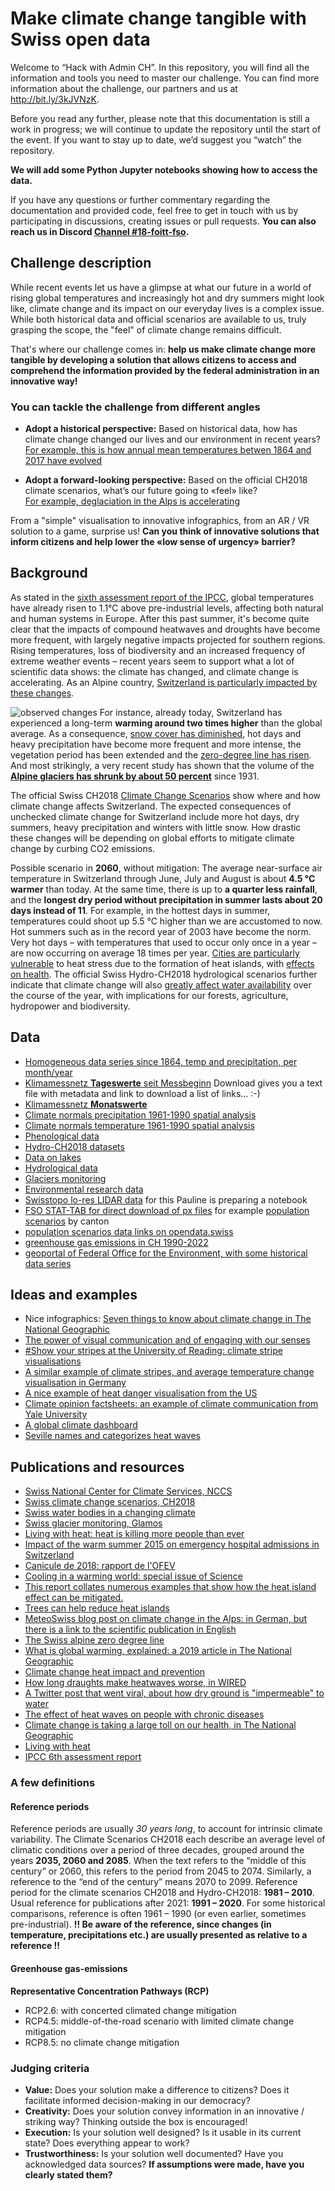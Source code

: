 # Make climate change tangible with Swiss open data

Welcome to “Hack with Admin CH”. In this repository, you will find all the information and tools you need to master our challenge. You can find more information about the challenge, our partners and us at <http://bit.ly/3kJVNzK>.

Before you read any further, please note that this documentation is still a work in progress; we will continue to update the repository until the start of the event. If you want to stay up to date, we’d suggest you “watch” the repository.

**We will add some Python Jupyter notebooks showing how to access the data.**

If you have any questions or further commentary regarding the documentation and provided code, feel free to get in touch with us by participating in discussions, creating issues or pull requests.
**You can also reach us in Discord [Channel #18-foitt-fso](https://discord.com/channels/987004253711245342/1011653890585927724).**

## Challenge description

While recent events let us have a glimpse at what our future in a world of rising global temperatures and increasingly hot and dry summers might look like, climate change and its impact on our everyday lives is a complex issue. While both historical data and official scenarios are available to us, truly grasping the scope, the "feel" of climate change remains difficult.

That's where our challenge comes in: **help us make climate change more tangible by developing a solution that allows citizens to access and comprehend the information provided by the federal administration in an innovative way!**

### You can tackle the challenge from different angles

- **Adopt a historical perspective:**
Based on historical data, how has climate change changed our lives and our environment in recent years?  
[For example, this is how annual mean temperatures betwen 1864 and 2017 have evolved](https://www.nccs.admin.ch/nccs/en/home/climate-change-and-impacts/swiss-climate-change-scenarios/observed-climate-change-in-switzerland/_jcr_content/par/slideshow/images/190_1540816017406/image.imagespooler.png/1540918023575/Jahresmitteltemperatur%201864-2017_V01.png)

- **Adopt a forward-looking perspective:**
Based on the official CH2018 climate scenarios, what’s our future going to «feel» like?  
[For example, deglaciation in the Alps is accelerating](https://twitter.com/matthias_huss/status/1567110247910674432?t=85bJlouRU7A57Mm2aWKEyQ&s=03)

From a "simple" visualisation to innovative infographics, from an AR / VR solution to a game, surprise us!
**Can you think of innovative solutions that inform citizens and help lower the «low sense of urgency» barrier?**

## Background

As stated in the [sixth assessment report of the IPCC](https://www.ipcc.ch/assessment-report/ar6/), global temperatures have already risen to 1.1°C above pre-industrial levels, affecting both natural and human systems in Europe. After this past summer, it's become quite clear that the impacts of compound heatwaves and droughts have become more frequent, with largely negative impacts projected for southern regions. Rising temperatures, loss of biodiversity and an increased frequency of extreme weather events – recent years seem to support what a lot of scientific data shows: the climate has changed, and climate change is accelerating. As an Alpine country, [Switzerland is particularly impacted by these changes](https://www.nccs.admin.ch/nccs/en/home/climate-change-and-impacts/swiss-climate-change-scenarios/observed-climate-change-in-switzerland.html).

![observed changes](https://www.nccs.admin.ch/nccs/en/home/climate-change-and-impacts/swiss-climate-change-scenarios/observed-climate-change-in-switzerland/_jcr_content/par/image/image.imagespooler.png/1540829704666/infografik_obs_change_V01.png)
For instance, already today, Switzerland has experienced a long-term **warming around two times higher** than the global average. As a consequence, [snow cover has diminished](https://tc.copernicus.org/preprints/tc-2020-289/tc-2020-289.pdf), hot days and heavy precipitation have become more frequent and more intense, the vegetation period has been extended and the [zero-degree line has risen](https://rmets.onlinelibrary.wiley.com/doi/10.1002/joc.7228). And most strikingly, a very recent study has shown that the volume of the [**Alpine glaciers has shrunk by about 50 percent**](https://tc.copernicus.org/articles/16/3249/2022/) since 1931.  

The official Swiss CH2018 [Climate Change Scenarios](https://www.nccs.admin.ch/nccs/en/home/climate-change-and-impacts/swiss-climate-change-scenarios.html) show where and how climate change affects Switzerland. The expected consequences of unchecked climate change for Switzerland include more hot days, dry summers, heavy precipitation and winters with little snow. How drastic these changes will be depending on global efforts to mitigate climate change by curbing CO2 emissions.

Possible scenario in **2060**, without mitigation: The average near-surface air temperature in Switzerland through June, July and August is about **4.5 °C warmer** than today. At the same time, there is up to **a quarter less rainfall**, and the **longest dry period without precipitation in summer lasts about 20 days instead of 11**. For example, in the hottest days in summer, temperatures could shoot up 5.5 °C higher than we are accustomed to now. Hot summers such as in the record year of 2003 have become the norm. Very hot days – with temperatures that used to occur only once in a year – are now occurring on average 18 times per year. [Cities are particularly vulnerable](https://www.nccs.admin.ch/dam/nccs/fr/dokumente/website/sektoren/gesundheit/hitze_staedte_2018_bafu.pdf.download.pdf/2018_OFEV_ARE_quand%20la%20ville%20surchauffe.pdf) to heat stress due to the formation of heat islands, with [effects on health](https://www.nccs.admin.ch/dam/nccs/de/dokumente/website/sektoren/gesundheit/ofev-la-canicule-et-la-secheresse-2018.pdf.download.pdf/OFEV_La%20canicule%20et%20la%20s%C3%A9cheresse%20de%20l%27%C3%A9t%C3%A9%202018%20(2019).pdf).
The official Swiss Hydro-CH2018 hydrological scenarios further indicate that climate change will also [greatly affect water availability](https://www.nccs.admin.ch/nccs/en/home/climate-change-and-impacts/schweizer-hydroszenarien/key-messages.html) over the course of the year, with implications for our forests, agriculture, hydropower and biodiversity.

## Data

- [Homogeneous data series since 1864, temp and precipitation, per month/year](https://www.meteoswiss.admin.ch/home/climate/swiss-climate-in-detail/homogeneous-data-series-since-1864.html?region=Table)
- [Klimamessnetz **Tageswerte** seit Messbeginn](https://opendata.swiss/de/dataset/klimamessnetz-tageswerte) Download gives you a text file with metadata and link to download a list of links... :-)
- [Klimamessnetz **Monatswerte**](https://opendata.swiss/de/dataset/klimamessnetz-monatswerte)
- [Climate normals precipitation 1961-1990 spatial analysis](https://opendata.swiss/de/dataset/klimanormwerte-niederschlag-1961-1990)
- [Climate normals temperature 1961-1990 spatial analysis](https://opendata.swiss/de/dataset/klimanormwerte-temperatur-1981-2010)
- [Phenological data](https://opendata.swiss/de/dataset/klimanormwerte-temperatur-1981-2010)
- [Hydro-CH2018 datasets](https://www.nccs.admin.ch/nccs/en/home/data-and-media-library/data/hydro-ch2018-datasets.html)
- [Data on lakes](https://www.datalakes-eawag.ch/)
- [Hydrological data](https://www.bafu.admin.ch/bafu/en/home/topics/water/state/data/obtaining-monitoring-data-on-the-topic-of-water/hydrological-data-service-for-watercourses-and-lakes/hydrological-data-service--products-available--with-examples-.html)
- [Glaciers monitoring](https://glamos.ch/)
- [Environmental research data](https://www.envidat.ch/#/)
- [Swisstopo lo-res LIDAR data](https://www.swisstopo.admin.ch/en/geodata/height/surface3d.html) for this Pauline is preparing a notebook
- [FSO STAT-TAB for direct download of px files](https://www.pxweb.bfs.admin.ch/pxweb/de/) for example [population scenarios](https://www.viz.bfs.admin.ch/assets/01/ga-01.03.01/de/index.html) by canton
- [population scenarios data links on opendata.swiss](https://opendata.swiss/de/dataset/szenarien-zur-bevolkerungsentwicklung-der-schweiz-2020-2050-bevolkerung-und-bewegungen-nach-sze)
- [greenhouse gas emissions in CH 1990-2022](https://www.bafu.admin.ch/bafu/en/home/topics/climate/state/data/greenhouse-gas-inventory.html)
- [geoportal of Federal Office for the Environment, with some historical data series](http://map.bafu.admin.ch/?lang=en&topic=bafu&X=190000.00&Y=660000.00&zoom=1&bgLayer=ch.swisstopo.pixelkarte-farbe)

## Ideas and examples

- Nice infographics: [Seven things to know about climate change in The National Geographic](https://www.nationalgeographic.com/magazine/graphics/seven-things-to-know-about-climate-change)
- [The power of visual communication and of engaging with our senses](https://www.bloomberg.com/news/features/2022-07-30/how-ai-is-giving-real-world-streets-a-virtual-makeover?s=03)
- [#Show your stripes at the University of Reading: climate stripe visualisations](https://showyourstripes.info/s/globe)
- [A similar example of climate stripes, and average temperature change visualisation in Germany](https://www.zeit.de/wissen/umwelt/2019-12/klimawandel-globale-erwaermung-warming-stripes-wohnort)
- [A nice example of heat danger visualisation from the US](https://firststreet.org/research-lab/published-research/article-highlights-from-hazardous-heat/)
- [Climate opinion factsheets: an example of climate communication from Yale University](https://climatecommunication.yale.edu/visualizations-data/factsheets/)
- [A global climate dashboard](https://climatedata.imf.org/pages/climatechange-data)
- [Seville names and categorizes heat waves](https://www.fastcompany.com/90763832/seville-is-the-first-city-to-name-and-categorize-heatwaves-like-hurricanes)

## Publications and resources

- [Swiss National Center for Climate Services, NCCS](https://www.nccs.admin.ch/nccs/en/home.html)
- [Swiss climate change scenarios, CH2018](https://www.meteoswiss.admin.ch/home/climate/climate-change-in-switzerland/climate-change-scenarios.html)
- [Swiss water bodies in a changing climate](https://www.nccs.admin.ch/nccs/en/home/climate-change-and-impacts/schweizer-hydroszenarien.html)
- [Swiss glacier monitoring, Glamos](https://www.glamos.ch/)
- [Living with heat: heat is killing more people than ever](https://www.science.org/content/article/heat-killing-more-people-ever-scientists-are-looking-ways-lower-risk?adobe_mc=MCMID%3D38579558465394467738169735892311986110%7CMCORGID%3D242B6472541199F70A4C98A6%2540AdobeOrg%7CTS%3D1656591528)
- [Impact of the warm summer 2015 on emergency hospital admissions in Switzerland](https://ehjournal.biomedcentral.com/articles/10.1186/s12940-019-0507-1)
- [Canicule de 2018: rapport de l'OFEV](https://www.nccs.admin.ch/dam/nccs/de/dokumente/website/sektoren/gesundheit/ofev-la-canicule-et-la-secheresse-2018.pdf.download.pdf/OFEV_La%20canicule%20et%20la%20s%C3%A9cheresse%20de%20l%27%C3%A9t%C3%A9%202018%20(2019).pdf)
- [Cooling in a warming world: special issue of Science](https://www.science.org/doi/10.1126/science.abf1931?adobe_mc=MCMID%3D38579558465394467738169735892311986110%7CMCORGID%3D242B6472541199F70A4C98A6%2540AdobeOrg%7CTS%3D1656591571)
- [This report collates numerous examples that show how the heat island effect can be mitigated.](https://www.nccs.admin.ch/dam/nccs/fr/dokumente/website/sektoren/gesundheit/hitze_staedte_2018_bafu.pdf.download.pdf/2018_OFEV_ARE_quand%20la%20ville%20surchauffe.pdf)
- [Trees can help reduce heat islands](https://www.epa.gov/heatislands/using-trees-and-vegetation-reduce-heat-islands)
- [MeteoSwiss blog post on climate change in the Alps: in German, but there is a link to the scientific publication in English](https://www.meteoschweiz.admin.ch/home/aktuell/meteoschweiz-blog.subpage.html/de/data/blogs/2022/5/die-alpen-_-ein-hotspot-im-klimawandel.html)
- [The Swiss alpine zero degree line](https://www.meteoschweiz.admin.ch/home/aktuell/meteoschweiz-blog/meteoschweiz-blog.subpage.html/de/data/blogs/2021/6/die-schweizer-nullgradgrenze-in-den-letzten-150-ja.html)
- [What is global warming, explained: a 2019 article in The National Geographic](https://www.nationalgeographic.com/environment/article/global-warming-overview)
- [Climate change heat impact and prevention](http://www.climatechip.org/)
- [How long draughts make heatwaves worse, in WIRED](https://www.wired.com/story/drought-causing-floods/)
- [A Twitter post that went viral, about how dry ground is "impermeable" to water](https://twitter.com/UniofReading/status/1557350976725581824?ref_src=twsrc%5Etfw%7Ctwcamp%5Etweetembed%7Ctwterm%5E1557350976725581824%7Ctwgr%5E67a32a5cd950311cd24eaeb786e8526801d31cf9%7Ctwcon%5Es1_&ref_url=https%3A%2F%2Fconfluence.bit.admin.ch%2Fdisplay%2FHACKZURICH%2FLinks2022)
- [The effect of heat waves on people with chronic diseases](https://www.statnews.com/2022/07/19/heat-waves-risk-to-people-with-chronic-illness/?utm_source=STAT+Newsletters&utm_campaign=4924a383e7-Daily_Recap&utm_medium=email&utm_term=0_8cab1d7961-4924a383e7-152497145)
- [Climate change is taking a large toll on our health, in The National Geographic](https://www.nationalgeographic.co.uk/environment-and-conservation/2022/02/major-un-report-says-climate-change-is-taking-a-large-toll-on-our-health)
- [Living with heat](https://www.science.org/content/article/heat-killing-more-people-ever-scientists-are-looking-ways-lower-risk?adobe_mc=MCMID%3D38579558465394467738169735892311986110%7CMCORGID%3D242B6472541199F70A4C98A6%2540AdobeOrg%7CTS%3D1656591528)
- [IPCC 6th assessment report](https://www.ipcc.ch/report/ar6/wg2/)

### A few definitions

#### **Reference periods**

Reference periods are usually *30 years long*, to account for intrinsic climate variability.
The Climate Scenarios CH2018 each describe an average level of climatic conditions over a period of three decades, grouped around the years **2035, 2060 and 2085**. When the text refers to the “middle of this century” or 2060, this refers to the period from 2045 to 2074. Similarly, a reference to the “end of the century” means 2070 to 2099.
Reference period for the climate scenarios CH2018 and Hydro-CH2018: **1981 – 2010**.
Usual reference for publications after 2021: **1991 – 2020**.
For some historical comparisons, reference is often 1961 – 1990 (or even earlier, sometimes pre-industrial).
**!! Be aware of the reference, since changes (in temperature, precipitations etc.) are usually presented as relative to a reference !!**

#### **Greenhouse gas-emissions**

**Representative Concentration Pathways (RCP)**

- RCP2.6: with concerted climated change mitigation
- RCP4.5: middle-of-the-road scenario with limited climate change mitigation
- RCP8.5: no climate change mitigation

### Judging criteria

- **Value:** Does your solution make a difference to citizens? Does it facilitate informed decision-making in our democracy?
- **Creativity:** Does your solution convey information in an innovative / striking way? Thinking outside the box is encouraged!
- **Execution:** Is your solution well designed? Is it usable in its current state? Does everything appear to work?
- **Trustworthiness:** Is your solution well documented? Have you acknowledged data sources? **If assumptions were made, have you clearly stated them?**
